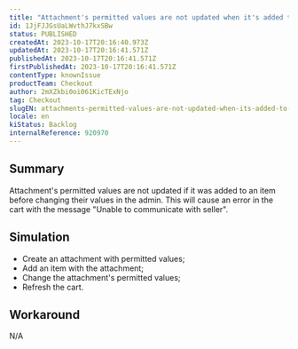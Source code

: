 ```yaml
---
title: "Attachment's permitted values are not updated when it's added to items"
id: 1JjFJJGsUaLWvthJ7kxSBw
status: PUBLISHED
createdAt: 2023-10-17T20:16:40.973Z
updatedAt: 2023-10-17T20:16:41.571Z
publishedAt: 2023-10-17T20:16:41.571Z
firstPublishedAt: 2023-10-17T20:16:41.571Z
contentType: knownIssue
productTeam: Checkout
author: 2mXZkbi0oi061KicTExNjo
tag: Checkout
slugEN: attachments-permitted-values-are-not-updated-when-its-added-to-items
locale: en
kiStatus: Backlog
internalReference: 920970
---
```


## Summary


Attachment's permitted values are not updated if it was added to an item before changing their values in the admin. This will cause an error in the cart with the message "Unable to communicate with seller".


##

## Simulation



- Create an attachment with permitted values;
- Add an item with the attachment;
- Change the attachment's permitted values;
- Refresh the cart.


##

## Workaround


N/A



